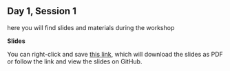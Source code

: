 ## Day 1, Session 1

here you will find slides and materials during the workshop


**Slides**

You can right-click and save [this link](https://github.com/lisallreiber/R-Workshop/raw/main/assets/slides/01_Intro-RStudio.pdf), which will download the slides as PDF or follow the link and view the slides on GitHub.

